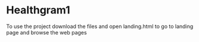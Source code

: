 # Healthgram1

To use the project download the files and open landing.html to go to landing page and browse the web pages
